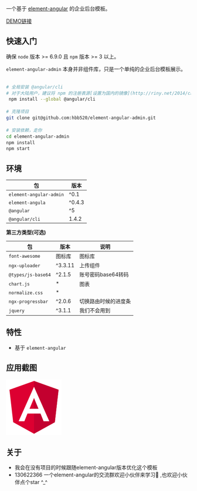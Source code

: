 
一个基于 [element-angular](https://element-angular.faas.ele.me/data/table) 的企业后台模板。

[DEMO链接](暂无)

## 快速入门

确保 `node` 版本 >= 6.9.0 且 `npm` 版本 >= 3 以上。

`element-angular-admin` 本身并非组件库，只是一个单纯的企业后台模板展示。

```bash

# 全局安装 @angular/cli
# 对于大陆用户，建议将 npm 的注册表源[设置为国内的镜像](http://riny.net/2014/cnpm/)，可以大幅提升安装速度。
 npm install --global @angular/cli

# 克隆项目 
git clone git@github.com:hbb520/element-angular-admin.git

# 安装依赖，走你
cd element-angular-admin
npm install
npm start

```

## 环境

| 包 | 版本 |
| ------- | ------- |
| `element-angular-admin` | ^0.1 | 
| `element-angula` |  ^0.4.3 |
| `@angular` | ^5 |
| `@angular/cli` | 1.4.2 |

**第三方类型(可选)**

| 包  | 版本 | 说明 |
| ------- | ------- | ------- |
| `font-awesome` |  图标库  | 图标库  |
|`ngx-uploader`|^3.3.11|上传组件|
|`@types/js-base64`|^2.1.5|账号密码base64转码|
|`chart.js`|*|图表|
|`normalize.css`|*| |
|`ngx-progressbar`|^2.0.6|切换路由时候的进度条|
|`jquery`|^3.1.1|我们不会用到|



## 特性

+ 基于 `element-angular`


## 应用截图

![桌面](./src/assets/images/md/angular.png)

## 关于

+ 我会在没有项目的时候跟随element-angular版本优化这个模板
+ 130622366 一个element-angular的交流群欢迎小伙伴来学习:tangerine: ,也欢迎小伙伴点个star ^_^
